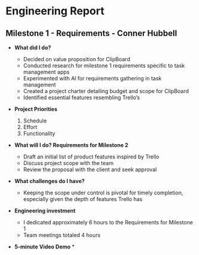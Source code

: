 # Engineering Report

## Milestone 1 - Requirements - Conner Hubbell

* **What did I do?**
    * Decided on value proposition for ClipBoard
    * Conducted research for milestone 1 requirements specific to task management apps
    * Experimented with AI for requirements gathering in task management
    * Created a project charter detailing budget and scope for ClipBoard
    * Identified essential features resembling Trello’s
* **Project Priorities**
    1. Schedule
    2. Effort
    3. Functionality
  
* **What will I do? Requirements for Milestone 2**
    * Draft an initial list of product features inspired by Trello
    * Discuss project scope with the team
    * Review the proposal with the client and seek approval

* **What challenges do I have?**
    * Keeping the scope under control is pivotal for timely completion, especially given the depth of features Trello has
  
* **Engineering investment**
    * I dedicated approximately 6 hours to the Requirements for Milestone 1
    * Team meetings totaled 4 hours 
  
* **5-minute Video Demo**
    * 


